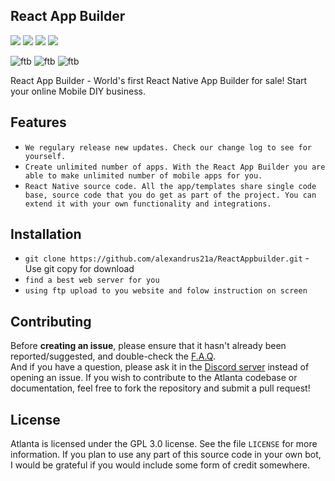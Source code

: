 ## React App Builder
[![](https://img.shields.io/website?down_color=red&down_message=Offline&up_message=Online&url=https%3A%2F%2Falexandrus21.vercel.app%2F)](https://alexandrus21.vercel.app/)
[![](https://img.shields.io/badge/patreon-donate-orange.svg)](https://www.patreon.com/Alexandrus21)
![](https://img.shields.io/github/license/Alexandrus21a/ReactAppbuilder)
![](https://img.shields.io/github/commit-status/Alexandrus21a/ReactAppbuilder/master/96e6889def78f1e6711588e04b5dd76e71031044?label=Build)

![ftb](https://forthebadge.com/images/badges/built-by-developers.svg)
![ftb](https://forthebadge.com/images/badges/made-with-javascript.svg)
![ftb](https://forthebadge.com/images/badges/built-with-love.svg)

React App Builder - World's first React Native App Builder for sale!
Start your online Mobile DIY business.
> 

## Features
* `We regulary release new updates. Check our change log to see for yourself.`
* `Create unlimited number of apps. With the React App Builder you are able to make unlimited number of mobile apps for you.`
* `React Native source code. All the app/templates share single code base, source code that you do get as part of the project. You can extend it with your own functionality and integrations.`

## Installation

* `git clone https://github.com/alexandrus21a/ReactAppbuilder.git` - Use git copy for download
* `find a best web server for you`
* `using ftp upload to you website and folow instruction on screen`

## Contributing

Before **creating an issue**, please ensure that it hasn't already been reported/suggested, and double-check the [F.A.Q](https://alexandrus21.vercel.app/faq.html).   
And if you have a question, please ask it in the [Discord server](https://alexandrus21.vercel.app) instead of opening an issue.
If you wish to contribute to the Atlanta codebase or documentation, feel free to fork the repository and submit a pull request!

## License

Atlanta is licensed under the GPL 3.0 license. See the file `LICENSE` for more information. If you plan to use any part of this source code in your own bot, I would be grateful if you would include some form of credit somewhere.
